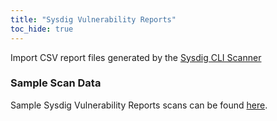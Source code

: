 ```yaml
---
title: "Sysdig Vulnerability Reports"
toc_hide: true
---
```

Import CSV report files generated by the [Sysdig CLI Scanner](https://docs.sysdig.com/en/sysdig-secure/install-agent-components/install-vulnerability-cli-scanner/)

### Sample Scan Data
Sample Sysdig Vulnerability Reports scans can be found [here](https://github.com/DefectDojo/django-DefectDojo/tree/master/unittests/scans/sysdig_cli).

